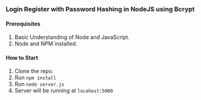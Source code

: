 ### Login Register with Password Hashing in NodeJS using Bcrypt

#### Prerequisites

1. Basic Understanding of Node and JavaScript.
2. Node and NPM installed.

#### How to Start

1. Clone the repo. 
2. Run `npm install`
3. Run `node server.js`
4. Server will be running at `locahost:5000`
